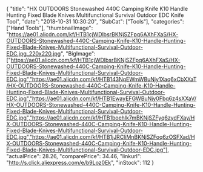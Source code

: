 {
	"title": "HX OUTDOORS Stonewashed 440C Camping Knife K10 Handle Hunting Fixed Blade Knives Multifunctional Survival Outdoor EDC Knife Tool",
	"date": "2018-10-31 10:30:20",
	"SubCat": ["Tools"],
	"categories": ["Hand Tools"],
	"thumbnailImage": "https://ae01.alicdn.com/kf/HTB1cjWDlbsrBKNjSZFpq6AXhFXaS/HX-OUTDOORS-Stonewashed-440C-Camping-Knife-K10-Handle-Hunting-Fixed-Blade-Knives-Multifunctional-Survival-Outdoor-EDC.jpg_220x220.jpg",
	"BigImage": ["https://ae01.alicdn.com/kf/HTB1cjWDlbsrBKNjSZFpq6AXhFXaS/HX-OUTDOORS-Stonewashed-440C-Camping-Knife-K10-Handle-Hunting-Fixed-Blade-Knives-Multifunctional-Survival-Outdoor-EDC.jpg","https://ae01.alicdn.com/kf/HTB143NqEWmWBuNjy1Xaq6xCbXXaT/HX-OUTDOORS-Stonewashed-440C-Camping-Knife-K10-Handle-Hunting-Fixed-Blade-Knives-Multifunctional-Survival-Outdoor-EDC.jpg","https://ae01.alicdn.com/kf/HTB1EwayEFGWBuNjy0Fbq6z4sXXaV/HX-OUTDOORS-Stonewashed-440C-Camping-Knife-K10-Handle-Hunting-Fixed-Blade-Knives-Multifunctional-Survival-Outdoor-EDC.jpg","https://ae01.alicdn.com/kf/HTB1boehlk7mBKNjSZFyq6zydFXay/HX-OUTDOORS-Stonewashed-440C-Camping-Knife-K10-Handle-Hunting-Fixed-Blade-Knives-Multifunctional-Survival-Outdoor-EDC.jpg","https://ae01.alicdn.com/kf/HTB1jJRCliMnBKNjSZFoq6zOSFXad/HX-OUTDOORS-Stonewashed-440C-Camping-Knife-K10-Handle-Hunting-Fixed-Blade-Knives-Multifunctional-Survival-Outdoor-EDC.jpg"],
	"actualPrice": 28.26,
	"comparePrice": 34.46,
	"linkurl": "http://s.click.aliexpress.com/e/b9Loz0Ek",
	"inStock": 112
}

